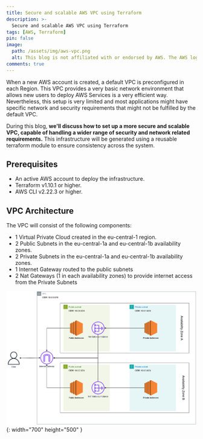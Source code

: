 ```yaml
---
title: Secure and scalable AWS VPC using Terraform
description: >-
  Secure and scalable AWS VPC using Terraform
tags: [AWS, Terraform]
pin: false
image:
  path: /assets/img/aws-vpc.png
  alt: This blog is not affiliated with or endorsed by AWS. The AWS logo is used here in accordance with their branding guidelines.
comments: true
---
```


When a new AWS account is created, a default VPC is preconfigured in each Region.
This VPC provides a very basic network environment that allows new users to deploy
AWS Services is a very efficient way. Nevertheless, this setup is very limited
and most applications might have specific network and security requirements
that might not be fulfilled by the default VPC.

During this blog, **we'll discuss how to set up a more secure and scalable VPC,
capable of handling a wider range of security and network related requirements.**
This infrastructure will be generated using a reusable terraform module
to ensure consistency across the system.

## Prerequisites

- An active AWS account to deploy the infrastructure.
- Terraform v1.10.1 or higher.
- AWS CLI v2.22.3 or higher.

## VPC Architecture

The VPC will consist of the following components:

- 1 Virtual Private Cloud created in the eu-central-1 region.
- 2 Public Subnets in the eu-central-1a and eu-central-1b availability zones.
- 2 Private Subnets in the eu-central-1a and eu-central-1b availability zones.
- 1 Internet Gateway routed to the public subnets
- 2 Nat Gateways (1 in each availability zones) to provide internet access
from the Private Subnets

![VPC Architecture](./assets/img/aws-vpc-bootstrap.png)
{: width="700" height="500" }
